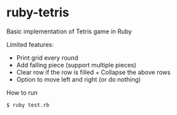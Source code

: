 # ruby-tetris

Basic implementation of Tetris game in Ruby

Limited features:

- Print grid every round
- Add falling piece (support multiple pieces)
- Clear row if the row is filled + Collapse the above rows
- Option to move left and right (or do nothing)

How to run

```
$ ruby test.rb
```
